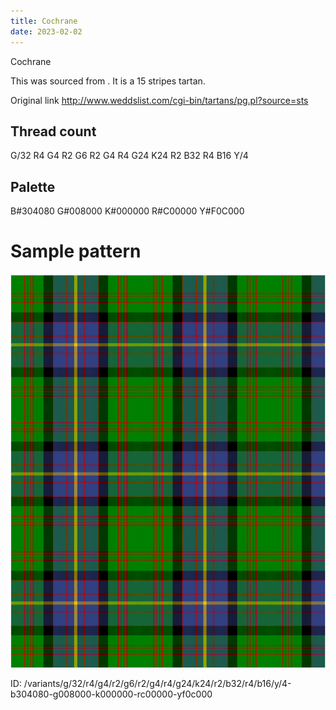 ```yaml
---
title: Cochrane
date: 2023-02-02
---
```

Cochrane

This was sourced from <no value>.  It is a 15 stripes tartan.

Original link http://www.weddslist.com/cgi-bin/tartans/pg.pl?source=sts

## Thread count
G/32 R4 G4 R2 G6 R2 G4 R4 G24 K24 R2 B32 R4 B16 Y/4

## Palette
B#304080 G#008000 K#000000 R#C00000 Y#F0C000

# Sample pattern

![Tartan detail](tartan.png "G/32 R4 G4 R2 G6 R2 G4 R4 G24 K24 R2 B32 R4 B16 Y/4 tartan")

ID: /variants/g/32/r4/g4/r2/g6/r2/g4/r4/g24/k24/r2/b32/r4/b16/y/4-b304080-g008000-k000000-rc00000-yf0c000